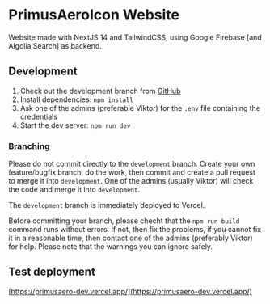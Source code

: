 # PrimusAeroIcon Website

Website made with NextJS 14 and TailwindCSS, using Google Firebase [and Algolia Search] as backend.

## Development

1. Check out the development branch from [GitHub](https://github.com/NexeneAgency/vanlifezone-website.git)
1. Install dependencies: `npm install`
1. Ask one of the admins (preferable Viktor) for the `.env` file containing the credentials
1. Start the dev server: `npm run dev`

### Branching

Please do not commit directly to the `development` branch. Create your own feature/bugfix branch,
do the work, then commit and create a pull request to merge it into `development`. One of the admins (usually Viktor)
will check the code and merge it into `development`.

The `development` branch is immediately deployed to Vercel.

Before committing your branch, please checht that the `npm run build` command runs without errors. If
not, then fix the problems, if you cannot fix it in a reasonable time, then contact one of the
admins (preferably Viktor) for help. Please note that the warnings you can ignore safely.

## Test deployment

[https://primusaero-dev.vercel.app/](https://primusaero-dev.vercel.app/)
